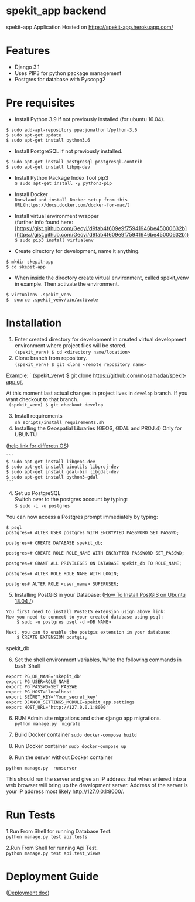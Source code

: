 # spekit_app backend
spekit-app Application Hosted on https://spekit-app.herokuapp.com/

# Features #
* Django 3.1
* Uses PIP3 for python package management
* Postgres for database with Pyscopg2

# Pre requisites #

* Install Python 3.9 if not previously installed (for ubuntu 16.04).  
```
$ sudo add-apt-repository ppa:jonathonf/python-3.6
$ sudo apt-get update
$ sudo apt-get install python3.6
```  

* Install PostgreSQL if not previously installed.  
```
$ sudo apt-get install postgresql postgresql-contrib
$ sudo apt-get install libpq-dev
```

* Install Python Package Index Tool pip3  
` $ sudo apt-get install -y python3-pip `  

* Install Docker  
` Donwlaod and install Docker setup from this URL(https://docs.docker.com/docker-for-mac/) `  

* Install virtual environment wrapper  
(further info found here: [https://gist.github.com/Geoyi/d9fab4f609e9f75941946be45000632b](https://gist.github.com/Geoyi/d9fab4f609e9f75941946be45000632b))
` $ sudo pip3 install virtualenv `  

* Create directory for development, name it anything.
```
$ mkdir skepit-app
$ cd skepit-app
```

* When inside the directory create virtual environment, called spekit_venv in example. Then activate the environment.  
```
$ virtualenv .spekit_venv
$  source .spekit_venv/bin/activate
```  
# Installation #

1. Enter created directory for development in created virtual development environment where project files will be stored.  
` (spekit_venv) $ cd <directory name/location> `
2. Clone branch from repository.  
` (spekit_venv) $ git clone <remote repository name> `

Example:
` (spekit_venv) $ git clone https://github.com/mosamadar/spekit-app.git

At this moment last actual changes in project lives in `develop` branch. If you want checkout to that branch.  
` (spekit_venv) $ git checkout develop`

3. Install requirements  
`sh scripts/install_requirements.sh`
4. Installing the Geospatial Libraries (GEOS, GDAL and PROJ.4) Only for UBUNTU
  
([help link for differetn OS](https://www.techiediaries.com/django-gis-geodjango/))

    ```
    $ sudo apt-get install libgeos-dev
    $ sudo apt-get install binutils libproj-dev
    $ sudo apt-get install gdal-bin libgdal-dev
    $ sudo apt-get install python3-gdal   
    ```


4. Set up PostgreSQL  
Switch over to the postgres account by typing:  
`$ sudo -i -u postgres`   

You can now access a Postgres prompt immediately by typing:  
```
$ psql  
postgres=# ALTER USER postgres WITH ENCRYPTED PASSWORD SET_PASSWD;

postgres=# CREATE DATABASE spekit_db;

postgres=# CREATE ROLE ROLE_NAME WITH ENCRYPTED PASSWORD SET_PASSWD;

postgres=# GRANT ALL PRIVILEGES ON DATABASE spekit_db TO ROLE_NAME;

postgres=# ALTER ROLE ROLE_NAME WITH LOGIN;

postgres# ALTER ROLE <user_name> SUPERUSER;
```  

5. Installing PostGIS in your Database:
([How To Install PostGIS on Ubuntu 18.04 /](https://computingforgeeks.com/how-to-install-postgis-on-ubuntu-debian/))
```
You first need to install PostGIS extension usign above link:
Now you need to connect to your created database using psql:
    $ sudo -u postgres psql -d <DB NAME>
    
Next, you can to enable the postgis extension in your database:
    $ CREATE EXTENSION postgis;
```

spekit_db

6. Set the shell environment variables, Write the following commands in bash Shell
```
export PG_DB_NAME='skepit_db'
export PG_USER=ROLE_NAME 
export PG_PASSWD=SET_PASSWE  
export PG_HOST='localhost'  
export SECRET_KEY='Your_secret_key'   
export DJANGO_SETTINGS_MODULE=spekit_app.settings
export HOST_URL='http://127.0.0.1:8000'
```


6. RUN Admin site migrations and other django app migrations.  
`python manage.py  migrate`

8. Build Docker container
`sudo docker-compose build` 

9. Run Docker container
`sudo docker-compose up` 

10. Run the server without Docker container

`python manage.py  runserver`

This should run the server and give an IP address that when entered into a 
web browser will bring up the development server. Address of the server is your IP address
most likely http://127.0.0.1:8000/.


# Run Tests #

1.Run From Shell for running Database Test.  
`python manage.py test api.tests`

2.Run From Shell for running Api Test.  
`python manage.py test api.test_views`

# Deployment Guide #  
([Deployment doc](https://docs.google.com/document/d/1HmrH7-W-wsok7pQ45xEnvM6vvX45w50Ef2GJLR1OTs0/edit))

